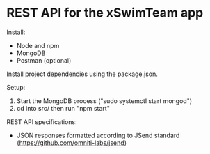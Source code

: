 # REST API for the xSwimTeam app


Install:
- Node and npm
- MongoDB
- Postman (optional)

Install project dependencies using the package.json.


Setup:
1. Start the MongoDB process ("sudo systemctl start mongod")
2. cd into src/ then run "npm start"


REST API specifications:
- JSON responses formatted according to JSend standard (https://github.com/omniti-labs/jsend) 
